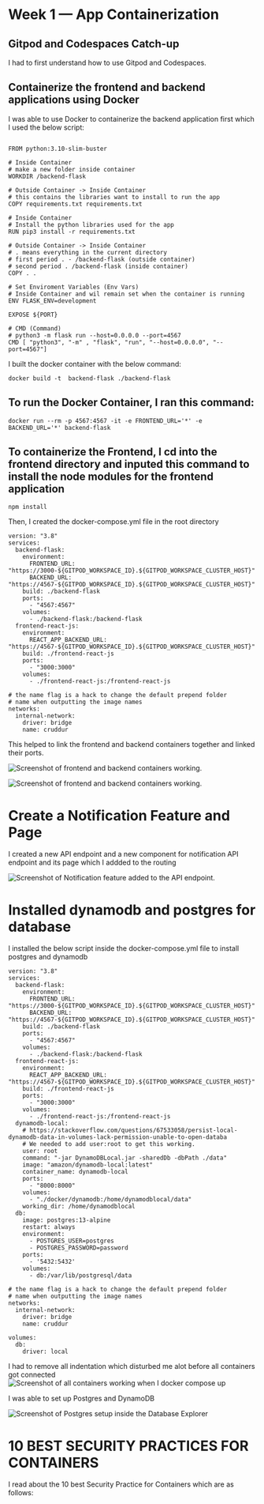 # Week 1 — App Containerization
## Gitpod and Codespaces Catch-up
I had to first understand how to use Gitpod and Codespaces.
## Containerize the frontend and backend applications using Docker
I was able to use Docker to containerize the backend application first which I used the below script:
```

FROM python:3.10-slim-buster

# Inside Container
# make a new folder inside container
WORKDIR /backend-flask

# Outside Container -> Inside Container
# this contains the libraries want to install to run the app
COPY requirements.txt requirements.txt

# Inside Container
# Install the python libraries used for the app
RUN pip3 install -r requirements.txt

# Outside Container -> Inside Container
# . means everything in the current directory
# first period . - /backend-flask (outside container)
# second period . /backend-flask (inside container)
COPY . .

# Set Enviroment Variables (Env Vars)
# Inside Container and wil remain set when the container is running
ENV FLASK_ENV=development

EXPOSE ${PORT}

# CMD (Command)
# python3 -m flask run --host=0.0.0.0 --port=4567
CMD [ "python3", "-m" , "flask", "run", "--host=0.0.0.0", "--port=4567"]
```

I built the docker container with the below command:
```
docker build -t  backend-flask ./backend-flask
```
## To run the Docker Container, I ran this command:
```
docker run --rm -p 4567:4567 -it -e FRONTEND_URL='*' -e BACKEND_URL='*' backend-flask
```
## To containerize the Frontend, I cd into the frontend directory and inputed this command to install the node modules for the frontend application
```
npm install
```
Then, I created the docker-compose.yml file in the root directory
```
version: "3.8"
services:
  backend-flask:
    environment:
      FRONTEND_URL: "https://3000-${GITPOD_WORKSPACE_ID}.${GITPOD_WORKSPACE_CLUSTER_HOST}"
      BACKEND_URL: "https://4567-${GITPOD_WORKSPACE_ID}.${GITPOD_WORKSPACE_CLUSTER_HOST}"
    build: ./backend-flask
    ports:
      - "4567:4567"
    volumes:
      - ./backend-flask:/backend-flask
  frontend-react-js:
    environment:
      REACT_APP_BACKEND_URL: "https://4567-${GITPOD_WORKSPACE_ID}.${GITPOD_WORKSPACE_CLUSTER_HOST}"
    build: ./frontend-react-js
    ports:
      - "3000:3000"
    volumes:
      - ./frontend-react-js:/frontend-react-js

# the name flag is a hack to change the default prepend folder
# name when outputting the image names
networks: 
  internal-network:
    driver: bridge
    name: cruddur
```
This helped to link the frontend and backend containers together and linked their ports.

![Screenshot of frontend and backend containers working.](https://github.com/ChinweIjy1/aws-bootcamp-cruddur-2023/blob/main/journal/assets/All%20contaners%20working.PNG)

![Screenshot of frontend and backend containers working.](https://github.com/ChinweIjy1/aws-bootcamp-cruddur-2023/blob/main/journal/assets/Frontend%20and%20backend%20connected.PNG)
# Create a Notification Feature and Page
I created a new API endpoint and a new component for notification API endpoint and its page which I addded to the routing

![Screenshot of Notification feature added to the API endpoint.](https://github.com/ChinweIjy1/aws-bootcamp-cruddur-2023/blob/main/journal/assets/Notification%20page%20created.PNG)

# Installed dynamodb and postgres for database

I installed the below script inside the docker-compose.yml file to install postgres and dynamodb

```
version: "3.8"
services:
  backend-flask:
    environment:
      FRONTEND_URL: "https://3000-${GITPOD_WORKSPACE_ID}.${GITPOD_WORKSPACE_CLUSTER_HOST}"
      BACKEND_URL: "https://4567-${GITPOD_WORKSPACE_ID}.${GITPOD_WORKSPACE_CLUSTER_HOST}"
    build: ./backend-flask
    ports:
      - "4567:4567"
    volumes:
      - ./backend-flask:/backend-flask
  frontend-react-js:
    environment:
      REACT_APP_BACKEND_URL: "https://4567-${GITPOD_WORKSPACE_ID}.${GITPOD_WORKSPACE_CLUSTER_HOST}"
    build: ./frontend-react-js
    ports:
      - "3000:3000"
    volumes:
      - ./frontend-react-js:/frontend-react-js
  dynamodb-local:
    # https://stackoverflow.com/questions/67533058/persist-local-dynamodb-data-in-volumes-lack-permission-unable-to-open-databa
    # We needed to add user:root to get this working.
    user: root
    command: "-jar DynamoDBLocal.jar -sharedDb -dbPath ./data"
    image: "amazon/dynamodb-local:latest"
    container_name: dynamodb-local
    ports:
      - "8000:8000"
    volumes:
      - "./docker/dynamodb:/home/dynamodblocal/data"
    working_dir: /home/dynamodblocal
  db:
    image: postgres:13-alpine
    restart: always
    environment:
      - POSTGRES_USER=postgres
      - POSTGRES_PASSWORD=password
    ports:
      - '5432:5432'
    volumes: 
      - db:/var/lib/postgresql/data

# the name flag is a hack to change the default prepend folder
# name when outputting the image names
networks: 
  internal-network:
    driver: bridge
    name: cruddur

volumes:
  db:
    driver: local
```

I had to remove all indentation which disturbed me alot before all containers got connected
![Screenshot of all containers working when I docker compose up](https://github.com/ChinweIjy1/aws-bootcamp-cruddur-2023/blob/main/journal/assets/FBPD%20connected.PNG)

I was able to set up Postgres and DynamoDB

![Screenshot of Postgres setup inside the Database Explorer](https://github.com/ChinweIjy1/aws-bootcamp-cruddur-2023/blob/main/journal/assets/add%20database%20explorer.PNG)

# 10 BEST SECURITY PRACTICES FOR CONTAINERS
I read about the 10 best Security Practice for Containers which are as follows:
